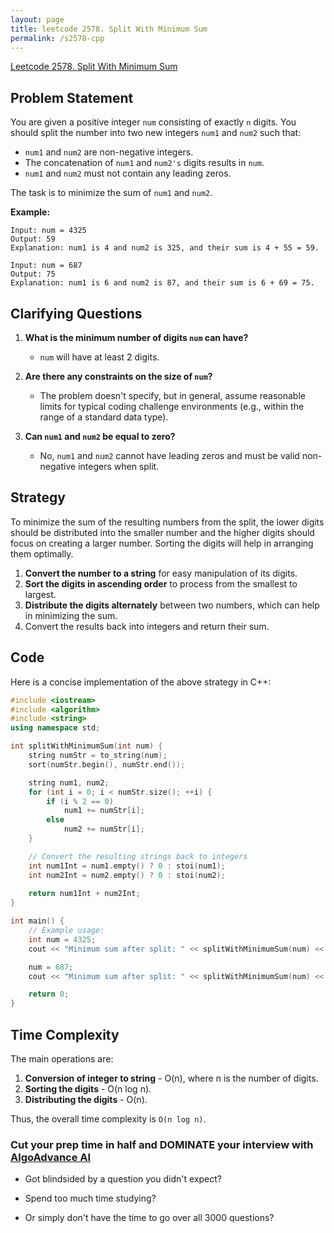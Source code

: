 ```yaml
---
layout: page
title: leetcode 2578. Split With Minimum Sum
permalink: /s2578-cpp
---
```

[Leetcode 2578. Split With Minimum Sum](https://algoadvance.github.io/algoadvance/l2578)
## Problem Statement
You are given a positive integer `num` consisting of exactly `n` digits. You should split the number into two new integers `num1` and `num2` such that:
- `num1` and `num2` are non-negative integers.
- The concatenation of `num1` and `num2's` digits results in `num`.
- `num1` and `num2` must not contain any leading zeros.

The task is to minimize the sum of `num1` and `num2`.

**Example:**
```
Input: num = 4325
Output: 59
Explanation: num1 is 4 and num2 is 325, and their sum is 4 + 55 = 59. 

Input: num = 687
Output: 75
Explanation: num1 is 6 and num2 is 87, and their sum is 6 + 69 = 75.
```

## Clarifying Questions
1. **What is the minimum number of digits `num` can have?** 
   - `num` will have at least 2 digits.
   
2. **Are there any constraints on the size of `num`?**
   - The problem doesn't specify, but in general, assume reasonable limits for typical coding challenge environments (e.g., within the range of a standard data type).

3. **Can `num1` and `num2` be equal to zero?**
   - No, `num1` and `num2` cannot have leading zeros and must be valid non-negative integers when split.

## Strategy
To minimize the sum of the resulting numbers from the split, the lower digits should be distributed into the smaller number and the higher digits should focus on creating a larger number. Sorting the digits will help in arranging them optimally.

1. **Convert the number to a string** for easy manipulation of its digits.
2. **Sort the digits in ascending order** to process from the smallest to largest.
3. **Distribute the digits alternately** between two numbers, which can help in minimizing the sum.
4. Convert the results back into integers and return their sum.

## Code
Here is a concise implementation of the above strategy in C++:

```cpp
#include <iostream>
#include <algorithm>
#include <string>
using namespace std;

int splitWithMinimumSum(int num) {
    string numStr = to_string(num);
    sort(numStr.begin(), numStr.end());

    string num1, num2;
    for (int i = 0; i < numStr.size(); ++i) {
        if (i % 2 == 0)
            num1 += numStr[i];
        else
            num2 += numStr[i];
    }

    // Convert the resulting strings back to integers
    int num1Int = num1.empty() ? 0 : stoi(num1);
    int num2Int = num2.empty() ? 0 : stoi(num2);
    
    return num1Int + num2Int;
}

int main() {
    // Example usage:
    int num = 4325;
    cout << "Minimum sum after split: " << splitWithMinimumSum(num) << endl;  // Output: 59

    num = 687;
    cout << "Minimum sum after split: " << splitWithMinimumSum(num) << endl;  // Output: 75

    return 0;
}
```

## Time Complexity
The main operations are:
1. **Conversion of integer to string** - O(n), where n is the number of digits.
2. **Sorting the digits** - O(n log n).
3. **Distributing the digits** - O(n).

Thus, the overall time complexity is `O(n log n)`.


### Cut your prep time in half and DOMINATE your interview with [AlgoAdvance AI](https://algoAdvance.com)

- Got blindsided by a question you didn't expect?

- Spend too much time studying?

- Or simply don't have the time to go over all 3000 questions?

